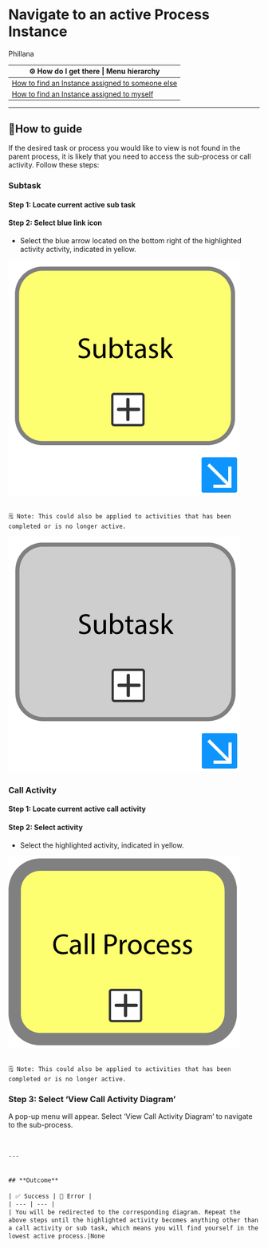 # Navigate to an active Process Instance

Phillana

| ⚙ How do I get there \| Menu hierarchy |
| ------------------------------------ |
| [How to find an Instance assigned to someone else](https://github.com/sartography/spiff-arena/blob/main/docs/how_to/find_an_Instance_assigned_to_someone_else.md) 
[How to find an Instance assigned to myself](https://github.com/sartography/spiff-arena/blob/main/docs/how_to/find_an_Instance_assigned_to_myself.md)|      |
---

## 📔How to guide

If the desired task or process you would like to view is not found in the parent process, it is likely that you need to access the sub-process or call activity. Follow these steps:

### Subtask


#### Step 1: Locate current active sub task

#### Step 2: Select blue link icon

- Select the blue arrow located on the bottom right of the highlighted activity activity, indicated in yellow.
  

![Untitled](images/active_subtask.png)

```{admonition} Note

🗒 Note: This could also be applied to activities that has been completed or is no longer active.
```

![Untitled](images/inactive_subtask.png)

### Call Activity

#### Step 1: Locate current active call activity

#### Step 2: Select activity

- Select the highlighted activity, indicated in yellow.

![Untitled](images/active_call_process.png)

```{admonition} Note

🗒 Note: This could also be applied to activities that has been completed or is no longer active.
```

### Step 3: Select ‘View Call Activity Diagram’

A pop-up menu will appear. Select ‘View Call Activity Diagram’ to navigate to the sub-process.

```{image} images/call_activity_popup.png


---

 
## **Outcome**

| ✅ Success | 🚫 Error |
| --- | --- |
| You will be redirected to the corresponding diagram. Repeat the above steps until the highlighted activity becomes anything other than a call activity or sub task, which means you will find yourself in the lowest active process.|None 